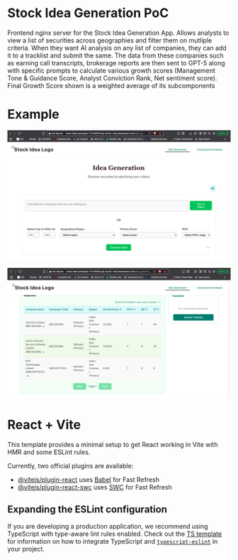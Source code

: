 # Stock Idea Generation PoC
Frontend nginx server for the Stock Idea Generation App. Allows analysts to view a list of securities across geographies and filter them on mutliple criteria. When they want AI analysis on any list of companies, they can add it to a tracklist and submit the same. The data from these companies such as earning call transcripts, brokerage reports are then sent to GPT-5 along with specific prompts to calculate various growth scores (Management Tone & Guidance Score, Analyst Conviction Rank, Net sentiment score). Final Growth Score shown is a weighted average of its subcomponents

# Example
![screen1](public/example_screen1.png)

![screen2](public/example_screen2.png)

# React + Vite

This template provides a minimal setup to get React working in Vite with HMR and some ESLint rules.

Currently, two official plugins are available:

- [@vitejs/plugin-react](https://github.com/vitejs/vite-plugin-react/blob/main/packages/plugin-react) uses [Babel](https://babeljs.io/) for Fast Refresh
- [@vitejs/plugin-react-swc](https://github.com/vitejs/vite-plugin-react/blob/main/packages/plugin-react-swc) uses [SWC](https://swc.rs/) for Fast Refresh

## Expanding the ESLint configuration

If you are developing a production application, we recommend using TypeScript with type-aware lint rules enabled. Check out the [TS template](https://github.com/vitejs/vite/tree/main/packages/create-vite/template-react-ts) for information on how to integrate TypeScript and [`typescript-eslint`](https://typescript-eslint.io) in your project.
